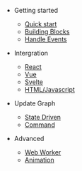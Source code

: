 <!-- markdownlint-disable first-line-h1 -->

- Getting started

  - [Quick start](quickstart.md)
  - [Building Blocks](element.md)
  - [Handle Events](event.md)

- Intergration

  - [React](intergration/react.md)
  - [Vue](intergration/vue.md)
  - [Svelte](intergration/svelte.md)
  - [HTML/Javascript](intergration/vanilla.md)

- Update Graph

  - [State Driven](update/state.md)
  - [Command](update/command.md)

- Advanced

  - [Web Worker](worker.md)
  - [Animation](animation.md)